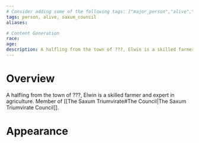 ```yaml
---
# Consider adding some of the following tags: ["major_person","alive","dead"]
tags: person, alive, saxum_council
aliases:

# Content Generation
race:
age:
description: A halfling from the town of ???, Elwin is a skilled farmer and expert in agriculture.
---
```

# Overview
A halfling from the town of ???, Elwin is a skilled farmer and expert in agriculture. Member of [[The Saxum Triumvirate#The Council|The Saxum Triumvirate Council]].
# Appearance
